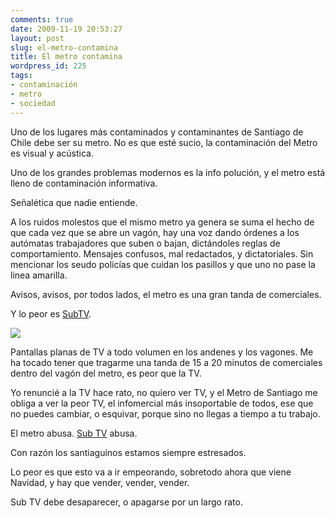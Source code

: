 ```yaml
---
comments: true
date: 2009-11-19 20:53:27
layout: post
slug: el-metro-contamina
title: El metro contamina
wordpress_id: 225
tags:
- contaminación
- metro
- sociedad
---
```


Uno de los lugares más contaminados y contaminantes de Santiago de Chile debe ser su metro. No es que esté sucio, la contaminación del Metro es visual y acústica.

Uno de los grandes problemas modernos es la info polución, y el metro está lleno de contaminación informativa.

Señalética que nadie entiende.

A los ruidos molestos que el mismo metro ya genera se suma el hecho de que cada vez que se abre un vagón, hay una voz dando órdenes a los autómatas trabajadores que suben o bajan, dictándoles reglas de comportamiento. Mensajes confusos, mal redactados, y dictatoriales. Sin mencionar los seudo policías que cuidan los pasillos y que uno no pase la linea amarilla.

Avisos, avisos, por todos lados, el metro es una gran tanda de comerciales.

Y lo peor es [SubTV](http://www.subtv.cl/).

![](subtv.jpg)

Pantallas planas de TV a todo volumen en los andenes y los vagones. Me ha tocado tener que tragarme una tanda de 15 a 20 minutos de comerciales dentro del vagón del metro, es peor que la TV.

Yo renuncié a la TV hace rato, no quiero ver TV, y el Metro de Santiago me obliga a ver la peor TV, el infomercial más insoportable de todos, ese que no puedes cambiar, o esquivar, porque sino no llegas a tiempo a tu trabajo.

El metro abusa. [Sub TV](http://www.subtv.cl/) abusa.

Con razón los santiaguinos estamos siempre estresados.

Lo peor es que esto va a ir empeorando, sobretodo ahora que viene Navidad, y hay que vender, vender, vender.

Sub TV debe desaparecer, o apagarse por un largo rato.



